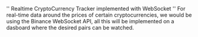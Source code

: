 '' Realtime CryptoCurrency Tracker implemented with WebSocket ''
For real-time data around the prices of certain cryptocurrencies, we would be using the Binance WebSocket API, all this will be implemented on a dasboard where the desired pairs can be watched.